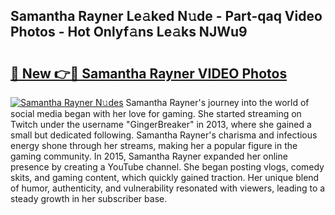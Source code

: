 ## Samantha Rayner Le𝚊ked N𝚞de - Part-qaq Video Photos - Hot Onlyf𝚊ns Le𝚊ks NJWu9

# <h2><a href="http://ab67613.deff.icu/?id=Samantha+Rayner">🔗 New 👉🔴 Samantha Rayner VIDEO Photos</a></h2>

[![Samantha Rayner N𝚞des](https://i.imgur.com/rIISA9y.gif)](http://ab67613.deff.icu/?id=Samantha+Rayner)
Samantha Rayner's journey into the world of social media began with her love for gaming. She started streaming on Twitch under the username "GingerBreaker" in 2013, where she gained a small but dedicated following. Samantha Rayner's charisma and infectious energy shone through her streams, making her a popular figure in the gaming community. In 2015, Samantha Rayner expanded her online presence by creating a YouTube channel. She began posting vlogs, comedy skits, and gaming content, which quickly gained traction. Her unique blend of humor, authenticity, and vulnerability resonated with viewers, leading to a steady growth in her subscriber base.
